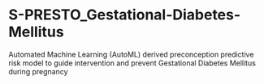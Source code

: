 # S-PRESTO_Gestational-Diabetes-Mellitus
Automated Machine Learning (AutoML) derived preconception predictive risk model to guide intervention and prevent Gestational Diabetes Mellitus during pregnancy
